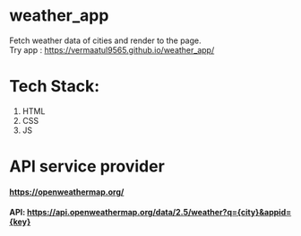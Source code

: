 # weather_app
Fetch weather data of cities and render to the page.<br>
Try app : https://vermaatul9565.github.io/weather_app/

# Tech Stack:
1. HTML
2. CSS
3. JS
# API service provider
#### https://openweathermap.org/
#### API: https://api.openweathermap.org/data/2.5/weather?q={city}&appid={key}

